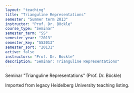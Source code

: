 ```yaml
---
layout: "teaching"
title: "Trianguline Representations"
semester: "Summer term 2013"
instructor: "Prof. Dr. Böckle"
course_type: "Seminar"
semester_term: "SS"
semester_year: "2013"
semester_key: "SS2013"
semester_sort: "20131"
active: false
instructors: "Prof. Dr. Böckle"
description: "Seminar: Trianguline Representations"
---
```


Seminar "Trianguline Representations" (Prof. Dr. Böckle)

Imported from legacy Heidelberg University teaching listing.